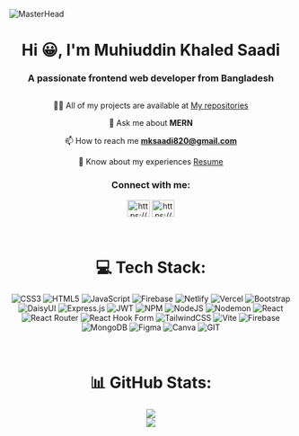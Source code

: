 ![MasterHead](https://user-images.githubusercontent.com/74038190/225813708-98b745f2-7d22-48cf-9150-083f1b00d6c9.gif)
<h1 align="center">Hi 😀, I'm Muhiuddin Khaled Saadi</h1>
<h3 align="center">A passionate frontend web developer from Bangladesh</h3>

<p align="center"> <a href="https://twitter.com/" target="blank"><img src="https://img.shields.io/twitter/follow/?logo=twitter&style=for-the-badge" alt="" /></a> </p>

<div  align="center">
  
 👨‍💻 All of my projects are available at [My repositories](https://github.com/mk-saadi?tab=repositories)

 💬 Ask me about **MERN**

 📫 How to reach me **mksaadi820@gmail.com**

 📄 Know about my experiences [Resume](https://drive.google.com/file/d/1yhUhpKXJChBy-GnahzWk3uvBU9MMmSlF/view?usp=sharing)
</div>


<h3 align="center">Connect with me:</h3>
<p align="center">
<a href="https://linkedin.com/in/https://www.linkedin.com/in/mk-saadi-46a0aa242/" target="blank"><img align="center" src="https://raw.githubusercontent.com/rahuldkjain/github-profile-readme-generator/master/src/images/icons/Social/linked-in-alt.svg" alt="https://www.linkedin.com/in/mk-saadi-46a0aa242/" height="30" width="40" /></a>
<a href="https://stackoverflow.com/users/https://stackoverflow.com/users/21504437/mksaadi8" target="blank"><img align="center" src="https://raw.githubusercontent.com/rahuldkjain/github-profile-readme-generator/master/src/images/icons/Social/stack-overflow.svg" alt="https://stackoverflow.com/users/21504437/mksaadi8" height="30" width="40" /></a>
</p>

<br/>

<div  align="center">
  
# 💻 Tech Stack:
![CSS3](https://img.shields.io/badge/css3-%231572B6.svg?style=for-the-badge&logo=css3&logoColor=white) ![HTML5](https://img.shields.io/badge/html5-%23E34F26.svg?style=for-the-badge&logo=html5&logoColor=white) ![JavaScript](https://img.shields.io/badge/javascript-%23323330.svg?style=for-the-badge&logo=javascript&logoColor=%23F7DF1E) ![Firebase](https://img.shields.io/badge/firebase-%23039BE5.svg?style=for-the-badge&logo=firebase) ![Netlify](https://img.shields.io/badge/netlify-%23000000.svg?style=for-the-badge&logo=netlify&logoColor=#00C7B7) ![Vercel](https://img.shields.io/badge/vercel-%23000000.svg?style=for-the-badge&logo=vercel&logoColor=white) ![Bootstrap](https://img.shields.io/badge/bootstrap-%238511FA.svg?style=for-the-badge&logo=bootstrap&logoColor=white) ![DaisyUI](https://img.shields.io/badge/daisyui-5A0EF8?style=for-the-badge&logo=daisyui&logoColor=white) ![Express.js](https://img.shields.io/badge/express.js-%23404d59.svg?style=for-the-badge&logo=express&logoColor=%2361DAFB) ![JWT](https://img.shields.io/badge/JWT-black?style=for-the-badge&logo=JSON%20web%20tokens) ![NPM](https://img.shields.io/badge/NPM-%23CB3837.svg?style=for-the-badge&logo=npm&logoColor=white) ![NodeJS](https://img.shields.io/badge/node.js-6DA55F?style=for-the-badge&logo=node.js&logoColor=white) ![Nodemon](https://img.shields.io/badge/NODEMON-%23323330.svg?style=for-the-badge&logo=nodemon&logoColor=%BBDEAD) ![React](https://img.shields.io/badge/react-%2320232a.svg?style=for-the-badge&logo=react&logoColor=%2361DAFB) ![React Router](https://img.shields.io/badge/React_Router-CA4245?style=for-the-badge&logo=react-router&logoColor=white) ![React Hook Form](https://img.shields.io/badge/React%20Hook%20Form-%23EC5990.svg?style=for-the-badge&logo=reacthookform&logoColor=white) ![TailwindCSS](https://img.shields.io/badge/tailwindcss-%2338B2AC.svg?style=for-the-badge&logo=tailwind-css&logoColor=white) ![Vite](https://img.shields.io/badge/vite-%23646CFF.svg?style=for-the-badge&logo=vite&logoColor=white) ![Firebase](https://img.shields.io/badge/Firebase-039BE5?style=for-the-badge&logo=Firebase&logoColor=white) ![MongoDB](https://img.shields.io/badge/MongoDB-%234ea94b.svg?style=for-the-badge&logo=mongodb&logoColor=white) ![Figma](https://img.shields.io/badge/figma-%23F24E1E.svg?style=for-the-badge&logo=figma&logoColor=white) ![Canva](https://img.shields.io/badge/Canva-%2300C4CC.svg?style=for-the-badge&logo=Canva&logoColor=white) ![GIT](https://img.shields.io/badge/Git-fc6d26?style=for-the-badge&logo=git&logoColor=white)

</div>

<br/>

<div  align="center">
  
# 📊 GitHub Stats:
<!-- ![](https://github-readme-stats.vercel.app/api?username=mk-saadi&theme=gruvbox&hide_border=true&include_all_commits=true&count_private=true) -->
<!-- ![](https://github-readme-stats.vercel.app/api?username=mk-saadi&theme=gruvbox&hide_border=true&include_all_commits=true_private=true) -->
![](https://github-readme-streak-stats.herokuapp.com/?user=mk-saadi&theme=gruvbox&hide_border=true_private=true)<br/>
![](https://github-readme-stats.vercel.app/api/top-langs/?username=mk-saadi&theme=gruvbox&hide_border=true&include_all_commits=true&count_private=true&layout=compact)

</div>

<br/>

<!-- [![](https://visitcount.itsvg.in/api?id=mk-saadi&label=Profile%20Views&color=0&icon=5&pretty=true)](https://visitcount.itsvg.in) -->
